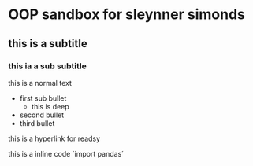 # OOP sandbox for sleynner simonds

## this is a subtitle

### this ia a sub subtitle

this is a normal text

- first sub bullet
   - this is deep
- second bullet
- third bullet

this is a hyperlink for [readsy](http://www.readsy.co/)

this is a inline code ´import pandas´ 